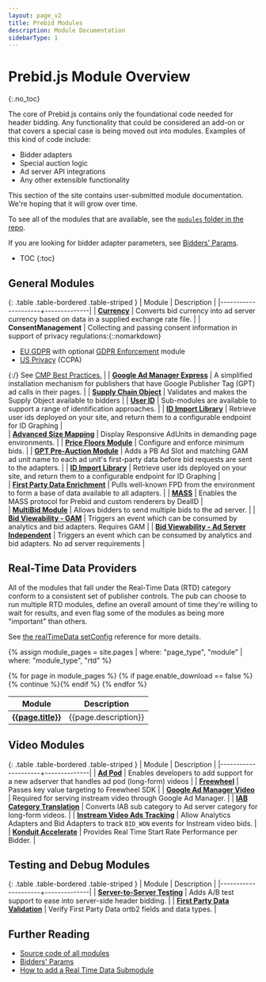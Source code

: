 ```yaml
---
layout: page_v2
title: Prebid Modules
description: Module Documentation
sidebarType: 1
---
```


# Prebid.js Module Overview
{:.no_toc}

The core of Prebid.js contains only the foundational code needed for header bidding. Any functionality that could be considered an add-on or that covers a special case is being moved out into modules.  Examples of this kind of code include:

- Bidder adapters
- Special auction logic
- Ad server API integrations
- Any other extensible functionality

This section of the site contains user-submitted module documentation.  We're hoping that it will grow over time.

To see all of the modules that are available, see the [`modules` folder in the repo](https://github.com/prebid/Prebid.js/tree/master/modules).

If you are looking for bidder adapter parameters, see [Bidders' Params]({{site.baseurl}}/dev-docs/bidders.html).

* TOC
{:toc}

## General Modules

{: .table .table-bordered .table-striped }
| Module              | Description  |
|---------------------+--------------|
| [**Currency**](/dev-docs/modules/currency.html) | Converts bid currency into ad server currency based on data in a supplied exchange rate file. |
| **ConsentManagement** | Collecting and passing consent information in support of privacy regulations:{::nomarkdown}<ul><li><a href="/dev-docs/modules/consentManagement.html">EU GDPR</a> with optional <a href="/dev-docs/modules/gdprEnforcement.html">GDPR Enforcement</a> module</li><li><a href="/dev-docs/modules/consentManagementUsp.html">US Privacy</a> (CCPA)</li></ul>{:/} See [CMP Best Practices.](/dev-docs/cmp-best-practices.html) |
| [**Google Ad Manager Express**](/dev-docs/modules/dfp_express.html) | A simplified installation mechanism for publishers that have Google Publisher Tag (GPT) ad calls in their pages. |
| [**Supply Chain Object**](/dev-docs/modules/schain.html) | Validates and makes the Supply Object available to bidders |
| [**User ID**](/dev-docs/modules/userId.html) | Sub-modules are available to support a range of identification approaches. |
| [**ID Import Library**](/dev-docs/modules/idLibrary.html) | Retrieve user ids deployed on your site, and return them to a configurable endpoint for ID Graphing |  
| [**Advanced Size Mapping**](/dev-docs/modules/sizeMappingV2.html) | Display Responsive AdUnits in demanding page environments. |
| [**Price Floors Module**](/dev-docs/modules/floors.html) | Configure and enforce minimum bids. |
| [**GPT Pre-Auction Module**](/dev-docs/modules/gpt-pre-auction.html) | Adds a PB Ad Slot and matching GAM ad unit name to each ad unit's first-party data before bid requests are sent to the adapters. |
| [**ID Import Library**](/dev-docs/modules/idLibrary.html) | Retrieve user ids deployed on your site, and return them to a configurable endpoint for ID Graphing |  
| [**First Party Data Enrichment**](/dev-docs/modules/enrichmentFpdModule.html) | Pulls well-known FPD from the environment to form a base of data available to all adapters. |
| [**MASS**](/dev-docs/modules/mass.html) | Enables the MASS protocol for Prebid and custom renderers by DealID |  
| [**MultiBid Module**](/dev-docs/modules/multibid.html) | Allows bidders to send multiple bids to the ad server. |
| [**Bid Viewability - GAM**](/dev-docs/modules/bidViewable.html) | Triggers an event which can be consumed by analytics and bid adapters. Requires GAM |
| [**Bid Viewability - Ad Server Independent**](/dev-docs/modules/bidViewableIO.html) | Triggers an event which can be consumed by analytics and bid adapters. No ad server requirements |

## Real-Time Data Providers

All of the modules that fall under the Real-Time Data (RTD) category conform to
a consistent set of publisher controls. The pub can choose to run multiple
RTD modules, define an overall amount of time they're willing to wait for
results, and even flag some of the modules as being more "important"
than others.

See [the realTimeData setConfig](/dev-docs/publisher-api-reference/setConfig.html#setConfig-realTimeData) reference for more details.

{% assign module_pages = site.pages | where: "page_type", "module" | where: "module_type", "rtd" %}

<table class="table table-bordered table-striped">
  <thead>
    <tr>
      <th>Module</th>
      <th>Description</th>
    </tr>
  </thead>
  <tbody>
{% for page in module_pages %}
  {% if page.enable_download == false %}{% continue %}{% endif %}
    <tr>
      <td><a href="/dev-docs/modules/{{page.module_code}}.html"><strong>{{page.title}}</strong></a></td>
      <td>{{page.description}}</td>
    </tr>
{% endfor %}
</tbody>
</table>

## Video Modules

{: .table .table-bordered .table-striped }
| Module              | Description  |
|---------------------+--------------|
| [**Ad Pod**](/dev-docs/modules/adpod.html) | Enables developers to add support for a new adserver that handles ad pod (long-form) videos |
| [**Freewheel**](/dev-docs/modules/freewheel.html) | Passes key value targeting to Freewheel SDK |
| [**Google Ad Manager Video**](/dev-docs/modules/dfp_video.html) | Required for serving instream video through Google Ad Manager. |
| [**IAB Category Translation**](/dev-docs/modules/categoryTranslation.html) | Converts IAB sub category to Ad server category for long-form videos. |
| [**Instream Video Ads Tracking**](/dev-docs/modules/instreamTracking.html) | Allow Analytics Adapters and Bid Adapters to track `BID_WON` events for Instream video bids. |
| [**Konduit Accelerate**](/dev-docs/modules/konduit.html) | Provides Real Time Start Rate Performance per Bidder. |

## Testing and Debug Modules

{: .table .table-bordered .table-striped }
| Module              | Description  |
|---------------------+--------------|
| [**Server-to-Server Testing**](/dev-docs/modules/s2sTesting.html) | Adds A/B test support to ease into server-side header bidding. |
| [**First Party Data Validation**](/dev-docs/modules/validationFpdModule.html) | Verify First Party Data ortb2 fields and data types. |

## Further Reading

+ [Source code of all modules](https://github.com/prebid/Prebid.js/tree/master/modules)
+ [Bidders' Params](/dev-docs/bidders.html)
+ [How to add a Real Time Data Submodule](/dev-docs/add-rtd-submodule.html)
